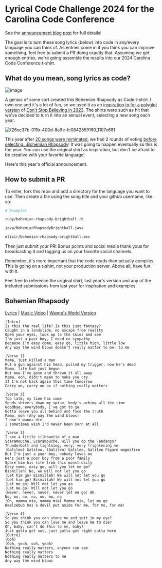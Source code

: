 # Lyrical Code Challenge 2024 for the Carolina Code Conference

See the [announcement blog post](https://blog.carolina.codes/p/lyrical-code-challenge-dont-stop?sd=pf) for full details!

The goal is to turn these song lyrics (below) into code in any/every language you can think of. As entries come in if you think you can improve something, feel free to submit a PR doing exactly that. Assuming we get enough entries, we're going assemble the results into our 2024 Carolina Code Conference t-shirt.

## What do you mean, song lyrics as code?

![image](https://user-images.githubusercontent.com/400920/235378344-93d0ef0a-0913-4109-bd4d-638d3da32eae.png)

A genius of some sort created this Bohemian Rhapsody as Code t-shirt. I own one and it's a lot of fun, so we used it as an [inspiration to for a polyglot version](https://blog.carolina.codes/p/lyrical-code-challenge-dont-stop) of [Don't Stop Believing in 2023](https://blog.carolina.codes/p/our-crowdsourced-shirt-is-ready). The shirts were such as hit that we've decided to turn it into an annual event, selecting a new song each year.

![f26ec37b-011b-400d-8a9e-fc0842559160_1107x681](https://github.com/brightball/carolina-code-conf-lyrical-challenge/assets/400920/37732e87-2424-4d22-98ec-8a501fd0e19f)

This year after [20 songs were nominated](https://blog.carolina.codes/p/round-1-2024-lyrical-code-challenge), we had 2 rounds of voting [before selecting...Bohemian Rhapsody](https://blog.carolina.codes/p/final-round-cast-your-vote-for-this)! It was going to happen eventually so this is the year.  You can use the original shirt as inspiration, but don't be afraid to be creative with your favorite language!

Here's this year's official announcement.

## How to submit a PR

To enter, fork this repo and add a directory for the language you want to use. Then create a file using the song title and your github username, like so:

```bash
# Examples

ruby/bohemian-rhapsody-brightball.rb

java/BohemianRhapsodyBrightball.java

elixir/bohemian-rhapsody-brightball.exs
```

Then just submit your PR! Bonus points and social media thank yous for broadcasting it and tagging us on your favorite social channels.

Remember, it's more important that the code reads than actually compiles. This is going on a t-shirt, not your production server. Above all, have fun with it.

Feel free to reference the original shirt, last year's version and any of the included submissions from last year for inspiration and examples.

## Bohemian Rhapsody

[Lyrics](https://genius.com/Queen-bohemian-rhapsody-lyrics) | [Music Video](https://www.youtube.com/watch?v=fJ9rUzIMcZQ) | [Wayne's World Version](https://www.youtube.com/watch?v=thyJOnasHVE)

```
[Intro]
Is this the real life? Is this just fantasy?
Caught in a landslide, no escape from reality
Open your eyes, look up to the skies and see
I'm just a poor boy, I need no sympathy
Because I'm easy come, easy go, little high, little low
Any way the wind blows doesn't really matter to me, to me

[Verse 1]
Mama, just killed a man
Put a gun against his head, pulled my trigger, now he's dead
Mama, life had just begun
But now I've gone and thrown it all away
Mama, ooh, didn't mean to make you cry
If I'm not back again this time tomorrow
Carry on, carry on as if nothing really matters

[Verse 2]
Too late, my time has come
Sends shivers down my spine, body's aching all the time
Goodbye, everybody, I've got to go
Gotta leave you all behind and face the truth
Mama, ooh (Any way the wind blows)
I don't wanna die
I sometimes wish I'd never been born at all

[Verse 3]
I see a little silhouetto of a man
Scaramouche, Scaramouche, will you do the Fandango?
Thunderbolt and lightning, very, very frightening me
(Galileo) Galileo, (Galileo) Galileo, Galileo Figaro magnifico
But I'm just a poor boy, nobody loves me
He's just a poor boy from a poor family
Spare him his life from this monstrosity
Easy come, easy go, will you let me go?
Bismillah! No, we will not let you go
(Let him go) Bismillah! We will not let you go
(Let him go) Bismillah! We will not let you go
(Let me go) Will not let you go
(Let me go) Will not let you go
(Never, never, never, never let me go) Ah
No, no, no, no, no, no, no
(Oh, mamma mia, mamma mia) Mamma mia, let me go
Beelzebub has a devil put aside for me, for me, for me!

[Verse 4]
So you think you can stone me and spit in my eye?
So you think you can love me and leave me to die?
Oh, baby, can't do this to me, baby!
Just gotta get out, just gotta get right outta here
[Outro]
(Ooh)
(Ooh, yeah, ooh, yeah)
Nothing really matters, anyone can see
Nothing really matters
Nothing really matters to me
Any way the wind blows
```
